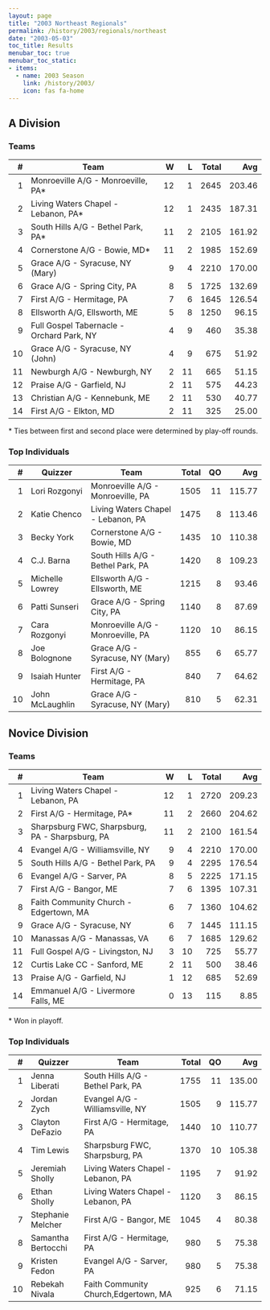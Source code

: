 ```yaml
---
layout: page
title: "2003 Northeast Regionals"
permalink: /history/2003/regionals/northeast
date: "2003-05-03"
toc_title: Results
menubar_toc: true
menubar_toc_static:
- items:
  - name: 2003 Season
    link: /history/2003/
    icon: fas fa-home
---
```


## A Division

### Teams

|    # | Team                                      |    W |    L | Total |    Avg |
| ---: | ----------------------------------------- | ---: | ---: | ----: | -----: |
|    1 | Monroeville A/G - Monroeville, PA*        |   12 |    1 |  2645 | 203.46 |
|    2 | Living Waters Chapel - Lebanon, PA*       |   12 |    1 |  2435 | 187.31 |
|    3 | South Hills A/G - Bethel Park, PA*        |   11 |    2 |  2105 | 161.92 |
|    4 | Cornerstone A/G - Bowie, MD*              |   11 |    2 |  1985 | 152.69 |
|    5 | Grace A/G - Syracuse, NY (Mary)           |    9 |    4 |  2210 | 170.00 |
|    6 | Grace A/G - Spring City, PA               |    8 |    5 |  1725 | 132.69 |
|    7 | First A/G - Hermitage, PA                 |    7 |    6 |  1645 | 126.54 |
|    8 | Ellsworth A/G, Ellsworth, ME              |    5 |    8 |  1250 |  96.15 |
|    9 | Full Gospel Tabernacle - Orchard Park, NY |    4 |    9 |   460 |  35.38 |
|   10 | Grace A/G - Syracuse, NY (John)           |    4 |    9 |   675 |  51.92 |
|   11 | Newburgh A/G - Newburgh, NY               |    2 |   11 |   665 |  51.15 |
|   12 | Praise A/G - Garfield, NJ                 |    2 |   11 |   575 |  44.23 |
|   13 | Christian A/G - Kennebunk, ME             |    2 |   11 |   530 |  40.77 |
|   14 | First A/G - Elkton, MD                    |    2 |   11 |   325 |  25.00 |

\* Ties between first and second place were determined by play-off rounds.

### Top Individuals

|    # | Quizzer         | Team                               | Total |   QO |    Avg |
| ---: | --------------- | ---------------------------------- | ----: | ---: | -----: |
|    1 | Lori Rozgonyi   | Monroeville A/G - Monroeville, PA  |  1505 |   11 | 115.77 |
|    2 | Katie Chenco    | Living Waters Chapel - Lebanon, PA |  1475 |    8 | 113.46 |
|    3 | Becky York      | Cornerstone A/G - Bowie, MD        |  1435 |   10 | 110.38 |
|    4 | C.J. Barna      | South Hills A/G - Bethel Park, PA  |  1420 |    8 | 109.23 |
|    5 | Michelle Lowrey | Ellsworth A/G - Ellsworth, ME      |  1215 |    8 |  93.46 |
|    6 | Patti Sunseri   | Grace A/G - Spring City, PA        |  1140 |    8 |  87.69 |
|    7 | Cara Rozgonyi   | Monroeville A/G - Monroeville, PA  |  1120 |   10 |  86.15 |
|    8 | Joe Bolognone   | Grace A/G - Syracuse, NY (Mary)    |   855 |    6 |  65.77 |
|    9 | Isaiah Hunter   | First A/G - Hermitage, PA          |   840 |    7 |  64.62 |
|   10 | John McLaughlin | Grace A/G - Syracuse, NY (Mary)    |   810 |    5 |  62.31 |

## Novice Division

### Teams

|    # | Team                                            |    W |    L | Total |    Avg |
| ---: | ----------------------------------------------- | ---: | ---: | ----: | -----: |
|    1 | Living Waters Chapel - Lebanon, PA              |   12 |    1 |  2720 | 209.23 |
|    2 | First A/G - Hermitage, PA*                      |   11 |    2 |  2660 | 204.62 |
|    3 | Sharpsburg FWC, Sharpsburg, PA - Sharpsburg, PA |   11 |    2 |  2100 | 161.54 |
|    4 | Evangel A/G - Williamsville, NY                 |    9 |    4 |  2210 | 170.00 |
|    5 | South Hills A/G - Bethel Park, PA               |    9 |    4 |  2295 | 176.54 |
|    6 | Evangel A/G - Sarver, PA                        |    8 |    5 |  2225 | 171.15 |
|    7 | First A/G - Bangor, ME                          |    7 |    6 |  1395 | 107.31 |
|    8 | Faith Community Church - Edgertown, MA          |    6 |    7 |  1360 | 104.62 |
|    9 | Grace A/G - Syracuse, NY                        |    6 |    7 |  1445 | 111.15 |
|   10 | Manassas A/G - Manassas, VA                     |    6 |    7 |  1685 | 129.62 |
|   11 | Full Gospel A/G - Livingston, NJ                |    3 |   10 |   725 |  55.77 |
|   12 | Curtis Lake CC - Sanford, ME                    |    2 |   11 |   500 |  38.46 |
|   13 | Praise A/G - Garfield, NJ                       |    1 |   12 |   685 |  52.69 |
|   14 | Emmanuel A/G - Livermore Falls, ME              |    0 |   13 |   115 |   8.85 |

\* Won in playoff.

### Top Individuals

|    # | Quizzer            | Team                                 | Total |   QO |    Avg |
| ---: | ------------------ | ------------------------------------ | ----: | ---: | -----: |
|    1 | Jenna Liberati     | South Hills A/G - Bethel Park, PA    |  1755 |   11 | 135.00 |
|    2 | Jordan Zych        | Evangel A/G - Williamsville, NY      |  1505 |    9 | 115.77 |
|    3 | Clayton DeFazio    | First A/G - Hermitage, PA            |  1440 |   10 | 110.77 |
|    4 | Tim Lewis          | Sharpsburg FWC, Sharpsburg, PA       |  1370 |   10 | 105.38 |
|    5 | Jeremiah Sholly    | Living Waters Chapel - Lebanon, PA   |  1195 |    7 |  91.92 |
|    6 | Ethan Sholly       | Living Waters Chapel - Lebanon, PA   |  1120 |    3 |  86.15 |
|    7 | Stephanie Melcher  | First A/G - Bangor, ME               |  1045 |    4 |  80.38 |
|    8 | Samantha Bertocchi | First A/G - Hermitage, PA            |   980 |    5 |  75.38 |
|    9 | Kristen Fedon      | Evangel A/G - Sarver, PA             |   980 |    5 |  75.38 |
|   10 | Rebekah Nivala     | Faith Community Church,Edgertown, MA |   925 |    6 |  71.15 |

